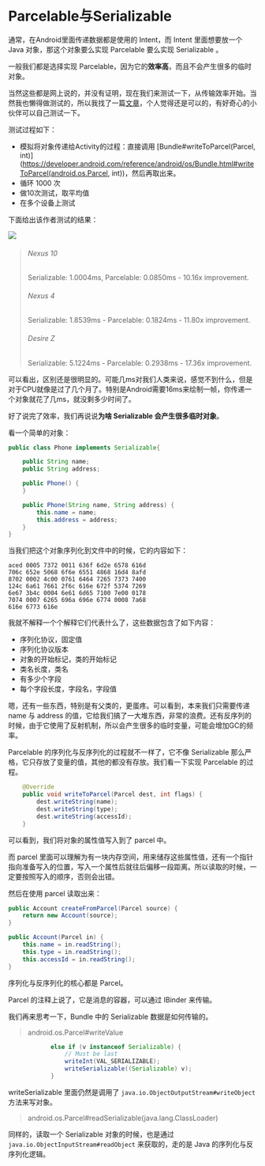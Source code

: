 # Parcelable与Serializable

通常，在Android里面传递数据都是使用的 Intent，而 Intent 里面想要放一个 Java 对象，那这个对象要么实现 Parcelable 要么实现 Serializable 。

一般我们都是选择实现 Parcelable，因为它的**效率高**，而且不会产生很多的临时对象。

当然这些都是网上说的，并没有证明，现在我们来测试一下，从传输效率开始。当然我也懒得做测试的，所以我找了一篇[文章](http://www.developerphil.com/parcelable-vs-serializable/)，个人觉得还是可以的，有好奇心的小伙伴可以自己测试一下。

测试过程如下：

- 模拟将对象传递给Activity的过程：直接调用 [Bundle#writeToParcel(Parcel, int)](https://developer.android.com/reference/android/os/Bundle.html#writeToParcel(android.os.Parcel, int))，然后再取出来。
- 循环 1000 次
- 做10次测试，取平均值
- 在多个设备上测试

下面给出该作者测试的结果：

![](http://www.developerphil.com/assets/parcelable-vs-serializable-e1366334109758.png)

> ###### Nexus 10
>
> Serializable: 1.0004ms,  Parcelable: 0.0850ms - 10.16x improvement.
>
> ###### Nexus 4
>
> Serializable: 1.8539ms - Parcelable: 0.1824ms - 11.80x improvement.
>
> ###### Desire Z
>
> Serializable: 5.1224ms - Parcelable: 0.2938ms - 17.36x improvement.

可以看出，区别还是很明显的。可能几ms对我们人类来说，感觉不到什么，但是对于CPU就像是过了几个月了。特别是Android需要16ms来绘制一帧，你传递一个对象就花了几ms，就没剩多少时间了。

好了说完了效率，我们再说说**为啥 Serializable 会产生很多临时对象**。

看一个简单的对象：

```java
public class Phone implements Serializable{

    public String name;
    public String address;

    public Phone() {
    }

    public Phone(String name, String address) {
        this.name = name;
        this.address = address;
    }
}
```

当我们把这个对象序列化到文件中的时候，它的内容如下：

```
aced 0005 7372 0011 636f 6d2e 6578 616d
706c 652e 5068 6f6e 6551 4868 16d4 8afd
8702 0002 4c00 0761 6464 7265 7373 7400
124c 6a61 7661 2f6c 616e 672f 5374 7269
6e67 3b4c 0004 6e61 6d65 7100 7e00 0178
7074 0007 6265 696a 696e 6774 0008 7a68
616e 6773 616e
```

我就不解释一个个解释它们代表什么了，这些数据包含了如下内容：

- 序列化协议，固定值
- 序列化协议版本
- 对象的开始标记，类的开始标记
- 类名长度，类名
- 有多少个字段
- 每个字段长度，字段名，字段值

嗯，还有一些东西，特别是有父类的，更蛋疼。可以看到，本来我们只需要传递 name 与 address 的值，它给我们搞了一大堆东西，非常的浪费。还有反序列的时候，由于它使用了反射机制，所以会产生很多的临时变量，可能会增加GC的频率。

Parcelable 的序列化与反序列化的过程就不一样了，它不像 Serializable 那么严格，它只存放了变量的值，其他的都没有存放。我们看一下实现 Parcelable 的过程。

```java
    @Override
    public void writeToParcel(Parcel dest, int flags) {
        dest.writeString(name);
        dest.writeString(type);
        dest.writeString(accessId);
    }
```

可以看到，我们将对象的属性值写入到了 parcel 中。

而 parcel 里面可以理解为有一块内存空间，用来储存这些属性值，还有一个指针指向准备写入的位置，写入一个属性后就往后偏移一段距离。所以读取的时候，一定要按照写入的顺序，否则会出错。

然后在使用 parcel 读取出来：

```java
public Account createFromParcel(Parcel source) {
    return new Account(source);
}

public Account(Parcel in) {
    this.name = in.readString();
    this.type = in.readString();
    this.accessId = in.readString();
}
```

序列化与反序列化的核心都是 Parcel。

Parcel 的注释上说了，它是消息的容器，可以通过 IBinder 来传输。



我们再来思考一下，Bundle 中的 Serializable 数据是如何传输的。

> android.os.Parcel#writeValue

```java
 			else if (v instanceof Serializable) {
                // Must be last
                writeInt(VAL_SERIALIZABLE);
                writeSerializable((Serializable) v);
            }
```

writeSerializable 里面仍然是调用了 `java.io.ObjectOutputStream#writeObject` 方法来写对象。



> android.os.Parcel#readSerializable(java.lang.ClassLoader)

同样的，读取一个 Serializable 对象的时候，也是通过 `java.io.ObjectInputStream#readObject`  来获取的，走的是 Java 的序列化与反序列化逻辑。